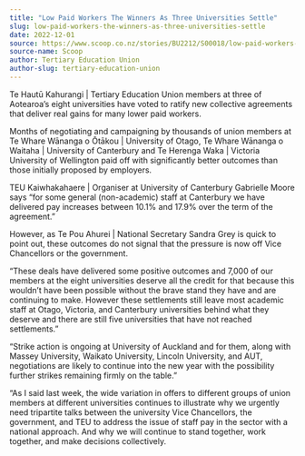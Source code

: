 ```yaml
---
title: "Low Paid Workers The Winners As Three Universities Settle"
slug: low-paid-workers-the-winners-as-three-universities-settle
date: 2022-12-01
source: https://www.scoop.co.nz/stories/BU2212/S00018/low-paid-workers-the-winners-as-three-universities-settle.htm
source-name: Scoop
author: Tertiary Education Union
author-slug: tertiary-education-union
---
```


<p>Te Hautū Kahurangi | Tertiary Education Union members at
three of Aotearoa’s eight universities have voted to
ratify new collective agreements that deliver real gains for
many lower paid workers.</p>

<p>Months of negotiating and
campaigning by thousands of union members at Te Whare
Wānanga o Ōtākou | University of Otago, Te Whare Wānanga
o Waitaha | University of Canterbury and Te Herenga Waka |
Victoria University of Wellington paid off with
significantly better outcomes than those initially proposed
by employers.</p>

<p>TEU Kaiwhakahaere | Organiser at
University of Canterbury Gabrielle Moore says “for some
general (non-academic) staff at Canterbury we have delivered
pay increases between 10.1% and 17.9% over the term of the
agreement.”</p>

<p>However, as Te Pou Ahurei | National
Secretary Sandra Grey is quick to point out, these outcomes
do not signal that the pressure is now off Vice Chancellors
or the government.</p>

<p>“These deals have delivered some
positive outcomes and 7,000 of our members at the eight
universities deserve all the credit for that because this
wouldn’t have been possible without the brave stand they
have and are continuing to make. However these settlements
still leave most academic staff at Otago, Victoria, and
Canterbury universities behind what they deserve and there
are still five universities that have not reached
settlements.”</p>

<p>“Strike action is ongoing at
University of Auckland and for them, along with Massey
University, Waikato University, Lincoln University, and AUT,
negotiations are likely to continue into the new year with
the possibility further strikes remaining firmly on the
table.”</p>

<p>“As I said last week, the wide variation
in offers to different groups of union members at different
universities continues to illustrate why we urgently need
tripartite talks between the university Vice Chancellors,
the government, and TEU to address the issue of staff pay in
the sector with a national approach. And why we will
continue to stand together, work together, and make
decisions
collectively.</p>

